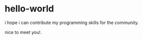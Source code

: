# hello-world

i hope i can contribute my programming skills for the community. 


nice to meet you!.

